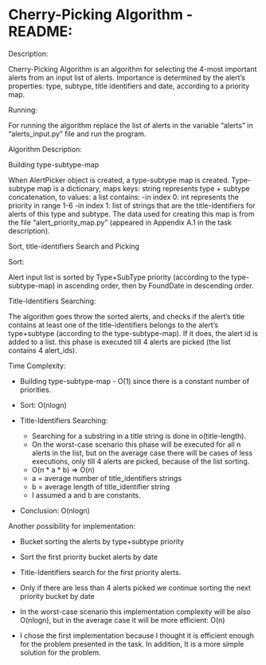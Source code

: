 # Cherry-Picking Algorithm - README:

Description:

Cherry-Picking Algorithm is an algorithm for selecting the 4-most important alerts from an input list of alerts. Importance is determined by the alert’s properties: type, subtype, title identifiers and date, according to a priority map.

Running:

For running the algorithm replace the list of alerts in the variable “alerts” in “alerts_input.py” file and run the program.

Algorithm Description:

Building type-subtype-map

When AlertPicker object is created, a type-subtype map is created.
Type-subtype map is a dictionary, maps keys: string represents type + subtype concatenation, to values: a list contains:
	-in index 0: int represents the priority in range 1-6
	-in index 1: list of strings that are the title-identifiers for alerts of this type and subtype.
The data used for creating this map is from the file “alert_priority_map.py” (appeared in Appendix A.1 in the task description).

Sort, title-identifiers Search and Picking

Sort:

Alert input list is sorted by Type+SubType priority (according to the type-subtype-map) in ascending order, then by FoundDate in descending order.

Title-Identifiers Searching:

The algorithm goes throw the sorted alerts, and checks if the alert’s title contains at least one of the title-identifiers belongs to the alert’s type+subtype (according to the type-subtype-map).
If it does, the alert id is added to a list.
this phase is executed till 4 alerts are picked (the list contains 4 alert_ids).

Time Complexity:

* Building type-subtype-map - O(1) since there is a constant number of priorities.
* Sort: O(nlogn)
* Title-Identifiers Searching:
  * Searching for a substring in a title string is done in o(title-length).
  * On the worst-case scenario this phase will be executed for all n alerts in the list, but on the average case there will be cases of less executions, only till 4 alerts are picked, because of the list sorting.
  * O(n * a * b) => O(n)
  * a = average number of title_identifiers strings
  * b = average length of title_identifier string
  * I assumed a and b are constants.

* Conclusion: O(nlogn)


Another possibility for implementation:

* Bucket sorting the alerts by type+subtype priority
* Sort the first priority bucket alerts by date
* Title-Identifiers search for the first priority alerts.
* Only if there are less than 4 alerts picked we continue sorting the next priority bucket by date

* In the worst-case scenario this implementation complexity will be also O(nlogn), but in the average case it will be more efficient: O(n)

* I chose the first implementation because I thought it is efficient enough for the problem presented in the task. In addition, It is a more simple solution for the problem.
